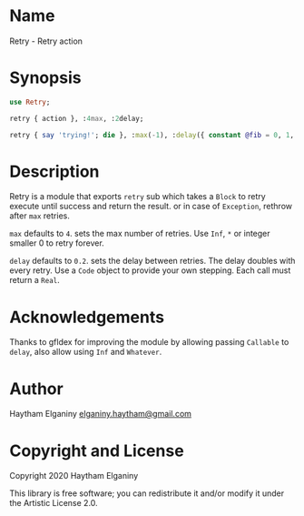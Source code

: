 Name
====

Retry - Retry action

Synopsis
========

```raku
use Retry;

retry { action }, :4max, :2delay;

retry { say 'trying!'; die }, :max(-1), :delay({ constant @fib = 0, 1, *+* ... *; @fib[$++] });

```

Description
===========

Retry is a module that exports `retry` sub which takes a `Block` to retry execute until success and return the result. or in case of `Exception`, rethrow after `max` retries.

`max` defaults to `4`. sets the max number of retries. Use `Inf`, `*` or integer smaller 0 to retry forever.

`delay` defaults to `0.2`. sets the delay between retries. The delay doubles with every retry. Use a `Code` object to provide your own stepping. Each call must return a `Real`.

Acknowledgements
================
Thanks to gfldex for improving the module by allowing passing `Callable` to `delay`, also allow using `Inf` and `Whatever`.

Author
======

Haytham Elganiny <elganiny.haytham@gmail.com>

Copyright and License
=====================

Copyright 2020 Haytham Elganiny

This library is free software; you can redistribute it and/or modify it under the Artistic License 2.0.

